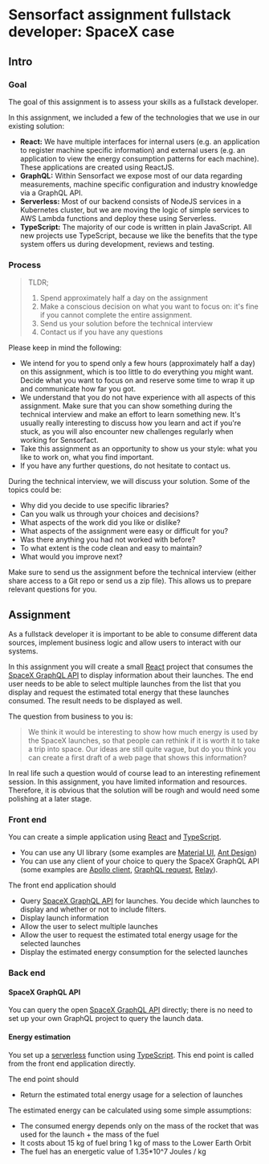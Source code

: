# Sensorfact assignment fullstack developer: SpaceX case
## Intro
### Goal
The goal of this assignment is to assess your skills as a fullstack developer.

In this assignment, we included a few of the technologies that we use in our
existing solution:

- **React:**
We have multiple interfaces for internal users (e.g. an application
to register machine specific information) and external users (e.g. an
application to view the energy consumption patterns for each machine). These
applications are created using ReactJS.
- **GraphQL:**
Within Sensorfact we expose most of our data regarding measurements, machine
specific configuration and industry knowledge via a GraphQL API.
- **Serverless:**
Most of our backend consists of NodeJS services in a
Kubernetes cluster, but we are moving the logic of simple services to AWS Lambda
functions and deploy these using Serverless.
- **TypeScript:**
The majority of our code is written in plain JavaScript. All
new projects use TypeScript, because we like the benefits that the type system
offers us during development, reviews and testing.

### Process

> TLDR;
> 1. Spend approximately half a day on the assignment
> 2. Make a conscious decision on what you want to focus on: it's fine if you
cannot complete the entire assignment.
> 3. Send us your solution before the technical interview
> 4. Contact us if you have any questions

Please keep in mind the following:

- We intend for you to spend only a few hours (approximately half a day) on this
assignment, which is too little to do everything you might want. Decide what you
want to focus on and reserve some time to wrap it up and communicate how far you
got.
- We understand that you do not have experience with all aspects of this
assignment. Make sure that you can show something during the technical
interview and make an effort to learn something new. It's usually really
interesting to discuss how you learn and act if you're stuck, as you will also
encounter new challenges regularly when working for Sensorfact.
- Take this assignment as an opportunity to show us your style: what you like to
work on, what you find important.
- If you have any further questions, do not hesitate to contact us.

During the technical interview, we will discuss your solution. Some of the
topics could be:

- Why did you decide to use specific libraries?
- Can you walk us through your choices and decisions?
- What aspects of the work did you like or dislike?
- What aspects of the assignment were easy or difficult for you?
- Was there anything you had not worked with before?
- To what extent is the code clean and easy to maintain?
- What would you improve next?

Make sure to send us the assignment before the technical interview (either share
access to a Git repo or send us a zip file). This allows us to prepare relevant
questions for you.

## Assignment
As a fullstack developer it is important to be able to consume different data
sources, implement business logic and allow users to interact with our systems.

In this assignment you will create a small [React](https://reactjs.org/) project
that consumes the [SpaceX GraphQL API](https://api.spacex.land/graphql/) to
display information about their launches. The end user needs to be able to
select multiple launches from the list that you display and request the
estimated total energy that these launches consumed. The result needs to be
displayed as well.

The question from business to you is:
> We think it would be interesting to show how much energy is used by the
SpaceX launches, so that people can rethink if it is worth it to take a trip
into space. Our ideas are still quite vague, but do you think you can create a
first draft of a web page that shows this information?

In real life such a question would of course lead to an interesting refinement
session. In this assignment, you have limited information and resources.
Therefore, it is obvious that the solution will be rough and would need some
polishing at a later stage.

### Front end
You can create a simple application using [React](https://reactjs.org/) and
[TypeScript](https://www.typescriptlang.org/).

- You can use any UI library (some examples are [Material UI](https://mui.com/),
[Ant Design](https://ant.design/))
- You can use any client of your choice to query the SpaceX GraphQL API (some
examples are [Apollo client](https://www.apollographql.com/docs/react/),
[GraphQL request](https://github.com/prisma-labs/graphql-request),
[Relay](https://relay.dev/)).

The front end application should
- Query [SpaceX GraphQL API](https://api.spacex.land/graphql/) for launches.
You decide which launches to display and whether or not to include filters.
- Display launch information
- Allow the user to select multiple launches
- Allow the user to request the estimated total energy usage for the selected
launches
- Display the estimated energy consumption for the selected launches

### Back end

#### SpaceX GraphQL API
You can query the open [SpaceX GraphQL API](https://api.spacex.land/graphql/)
directly; there is no need to set up your own GraphQL project to query the
launch data.

#### Energy estimation
You set up a [serverless](https://www.serverless.com/) function using
[TypeScript](https://www.typescriptlang.org/). This end point is called from
the front end application directly.

The end point should

- Return the estimated total energy usage for a selection of launches

The estimated energy can be calculated using some simple assumptions:
- The consumed energy depends only on the mass of the rocket that was used for
the launch + the mass of the fuel
- It costs about 15 kg of fuel bring 1 kg of mass to the Lower Earth Orbit
- The fuel has an energetic value of 1.35*10^7 Joules / kg
